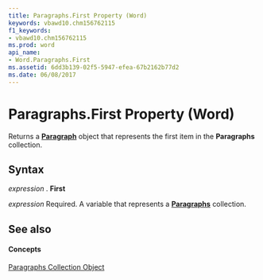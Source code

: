 ```yaml
---
title: Paragraphs.First Property (Word)
keywords: vbawd10.chm156762115
f1_keywords:
- vbawd10.chm156762115
ms.prod: word
api_name:
- Word.Paragraphs.First
ms.assetid: 6dd3b139-02f5-5947-efea-67b2162b77d2
ms.date: 06/08/2017
---
```



# Paragraphs.First Property (Word)

Returns a  **[Paragraph](paragraph-object-word.md)** object that represents the first item in the **Paragraphs** collection.


## Syntax

 _expression_ . **First**

 _expression_ Required. A variable that represents a **[Paragraphs](paragraphs-object-word.md)** collection.


## See also


#### Concepts


[Paragraphs Collection Object](paragraphs-object-word.md)

